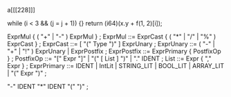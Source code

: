 a[[[228]]]



while (i < 3 && (j = j + 1)) {}
return (i64)(x.y + f(1, 2)[i]);

ExprMul { ( "+" | "-" ) ExprMul } ; 
ExprMul      ::= ExprCast { ( "*" | "/" | "%" ) ExprCast } ;
ExprCast     ::= [ "(" Type ")" ] ExprUnary ;
ExprUnary    ::= ( "-" | "+" | "!" ) ExprUnary | ExprPostfix ;
ExprPostfix  ::= ExprPrimary { PostfixOp } ;
PostfixOp    ::= "[" Expr "]" | "(" [ List ] ")" | "." IDENT ;
List         ::= Expr { "," Expr } ;
ExprPrimary  ::= IDENT | IntLit | STRING_LIT | BOOL_LIT | ARRAY_LIT | "(" Expr ")" ;

"-" IDENT "*" IDENT "(" ")" ;